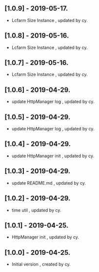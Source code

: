 ## [1.0.9] - 2019-05-17.

* Lcfarm Size Instance  , updated by cy.

## [1.0.8] - 2019-05-16.

* Lcfarm Size Instance  , updated by cy.

## [1.0.7] - 2019-05-16.

* Lcfarm Size Instance  , updated by cy.

## [1.0.6] - 2019-04-29.

* update HttpManager log  , updated by cy.

## [1.0.5] - 2019-04-29.

* update HttpManager log  , updated by cy.

## [1.0.4] - 2019-04-29.

* update HttpManager init  , updated by cy.

## [1.0.3] - 2019-04-29.

* update README.md  , updated by cy.

## [1.0.2] - 2019-04-29.

* time util  , updated by cy.

## [1.0.1] - 2019-04-25.

* HttpManager init  , updated by cy.

## [1.0.0] - 2019-04-25.

* Initial version , created by cy.
